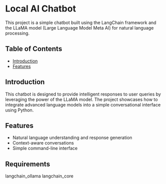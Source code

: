 # Local AI Chatbot

This project is a simple chatbot built using the LangChain framework and the LLaMA model (Large Language Model Meta AI) for natural language processing.

## Table of Contents

- [Introduction](#introduction)
- [Features](#features)

## Introduction

This chatbot is designed to provide intelligent responses to user queries by leveraging the power of the LLaMA model. The project showcases how to integrate advanced language models into a simple conversational interface using Python.

## Features

- Natural language understanding and response generation
- Context-aware conversations
- Simple command-line interface

## Requirements
langchain_ollama
langchain_core



